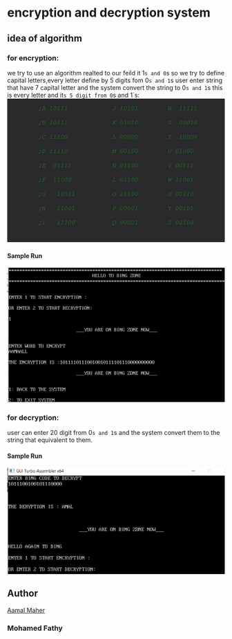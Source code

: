 # encryption and decryption system


## idea of algorithm
### for encryption:
we try to use an algorithm realted to  our feild it 1`s and 0`s so we try to define capital letters,every letter define by 5 digits fom 0`s and 1`s
user enter string that have 7 capital letter and the system convert the string to  0`s and 1`s
this is every letter and it`s 5 digit from 0`s and 1`s:
![image](https://github.com/AamalMaher/ASSEMBLY/blob/main/table.jpg)

#### Sample Run
![image](https://github.com/AamalMaher/ASSEMBLY/blob/main/encrytion.png)

### for decryption:
user can enter 20 digit from 0`s and 1`s and the system convert them to the string that equivalent to them.
#### Sample Run
![image](https://github.com/AamalMaher/ASSEMBLY/blob/main/decryption.png
)

## Author
[Aamal Maher](https://github.com/AamalMaher)
### Mohamed Fathy
